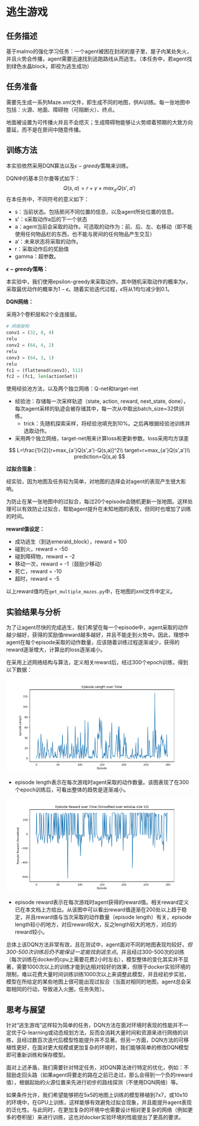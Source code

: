 # 逃生游戏

## 任务描述

基于malmo的强化学习任务：一个agent被困在封闭的屋子里，屋子内某处失火，并且火势会传播，agent需要迅速找到逃跑路线从而逃生。（本任务中，若agent找到绿色水晶block，即视为逃生成功）

## 任务准备

需要先生成一系列Maze.xml文件，即生成不同的地图，供AI训练。每一张地图中包括：火源、地面、障碍物（可阻断火）、终点。

地面被设置为可传播火并且不会熄灭；生成障碍物能够让火势顺着预期的大致方向蔓延，而不是在房间中随意传播。

## 训练方法

本实验依然采用DQN算法以及$\epsilon-greedy$策略来训练。

DQN中的基本贝尔曼等式如下：
$$
Q(s,a)=r+\gamma\times max_{a'}Q(s',a')
$$
在本任务中，不同符号的意义如下：

- s：当前状态。包括房间不同位置的信息，以及agent所处位置的信息。
- s'：s采取动作a后的下一个状态
- a：agent当前会采取的动作。可选取的动作为：前、后、左、右移动（即不能使用任何物品栏的东西，也不能与房间的任何物品产生交互）
- a‘：未来状态将采取的动作。
- r：采取动作后的奖励值
- gamma：超参数。

**$\epsilon-greedy$策略：**

本实验中，我们使用epsilon-greedy来采取动作。其中随机采取动作的概率为$\epsilon$，采取最优动作的概率为$1-\epsilon$。随着实验迭代过程，$\epsilon$将从1均匀减少到0.1。

**DQN网络：**

采用3个卷积层和2个全连接层。

```python
# 网络架构
conv1 = (32, 8, 4)
relu
conv2 = (64, 4, 2)
relu
conv3 = (64, 3, 1)
relu
fc1 = (flattened(conv3), 512)
fc2 = (fc1, len(actionSet))
```

使用经验池方法，以及两个独立网络：Q-net和target-net

- 经验池：存储每一次采样轨迹（state, action, reward, next_state, done），每次agent采样的轨迹会被存储其中，每一次从中取出batch_size=32供训练。
  - trick：先随机探索采样，将经验池填充到10%。之后再根据经验池训练并选取动作。
- 采用两个独立网络，target-net用来计算loss和更新参数。loss采用均方误差

$$
L=\frac{1}{2}[r+max_{a'}Q(s',a')-Q(s,a)]^2\\
target=r+max_{a'}Q(s',a')\\
prediction=Q(s,a)
$$

**过拟合现象：**

经实验，因为地图及任务较为简单，对地图的选择会对agent的表现产生很大影响。

为防止在某一张地图中的过拟合，每过20个episode会随机更新一张地图。这样处理可以有效防止过拟合，帮助agent提升在未知地图的表现，但同时也增加了训练的时间。

**reward值设定：**

- 成功逃生（到达emerald_block），reward = 100
- 碰到火，reward = -50
- 碰到障碍物，reward = -2
- 移动一次，reward = -1（鼓励少移动）
- 死亡，reward = -10
- 超时，reward = -5

以上reward值均在`get_multiple_mazes.py`中，在地图的xml文件中定义。



## 实验结果与分析

为了让agent尽快的完成逃生，我们希望在每一个episode中，agent采取的动作越少越好，获得的奖励值reward越多越好，并且不能走到火势中。因此，理想中agent在每个episode采取的动作数量，应该随着训练过程逐渐减少，获得的reward逐渐增大，计算出的loss逐渐减小。

在采用上述网络结构与算法，定义相关reward后，经过300个epoch训练，得到以下数据：

![](Episode_Lenth.png)

- episode length表示在每次游戏时agent采取的动作数量。该图表现了在300个epoch训练后，可看出整体的趋势是逐渐减小。

![](Episode_Reward.png)

- episode reward表示在每次游戏时agent获得的reward值。相关reward定义已在本文档上方给出。从该图中可以看出reward值逐渐在200处以上趋于稳定，并且reward值与当次采取的动作数量（episode length）有关，episode length较小的地方，对应reward较大，反之length较大的地方，对应的reward较小。

总体上该DQN方法非常有效，且在测试中，agent面对不同的地图表现均较好，*但300-500次训练后仍不能保证一定能找到逃生点*。并且经过300-500次的训练（每次训练在docker的cpu上需要花费2小时左右），模型整体的变化其实并不显著，需要1000次以上的训练才能到达相对较好的效果，但限于docker实验环境的限制，难以花费大量时间训练训练1000次以上来调整此模型，并且经初步实验，模型在所给定的某些地图上很可能出现过拟合（当面对相同的地图，agent总会采取相同的行动，导致进入火圈，任务失败）。

## 思考与展望

针对“逃生游戏”这样较为简单的任务，DQN方法在面对环境时表现的性能并不一定优于Q-learning或动态规划方法，反而会消耗大量时间和资源来进行网络的训练，且经过数百次迭代后模型性能提升并不显著。但另一方面，DQN方法的可移植性更好，在面对更大规模或更加复杂的环境时，我们能够简单的修改DQN模型即可重新训练和保存模型。

面对上述矛盾，我们需要针对特定任务，对DQN算法进行特定的优化，例如：不鼓励走回头路（如果agent将要走的路在之前已走过，那么会得到一个负的reward值），根据起始的火源位置来先进行初步的路线探测（不使用DQN网络）等。

如果条件允许，我们希望能够把在5x5的地图上训练的模型移植到7x7，或10x10的环境中，在GPU上训练，这样能够有效避免过拟合现象，并且能提升agent表现的泛化性。与此同时，在更加复杂的环境中也需要设计相对更复杂的网络（例如更多的卷积层）来进行训练，这也对docker实验环境的性能提出了更高的要求。





